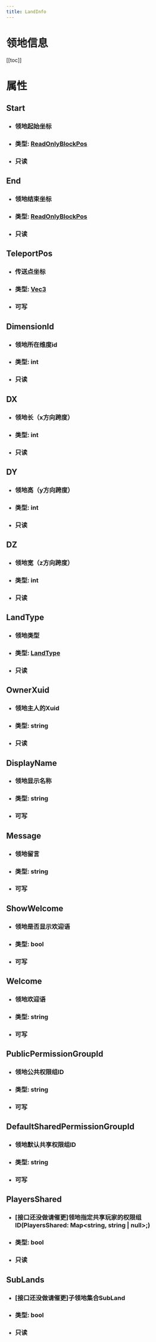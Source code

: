 ```yaml
---
title: LandInfo
---
```


<h1>领地信息</h1>

[[toc]]

# 属性
## Start
- ### 领地起始坐标
- ### 类型: [ReadOnlyBlockPos](../types/ReadOnlyBlockPos.md)
- ### 只读
## End
- ### 领地结束坐标
- ### 类型: [ReadOnlyBlockPos](../types/ReadOnlyBlockPos.md)
- ### 只读
## TeleportPos
- ### 传送点坐标
- ### 类型: [Vec3](../types/Vec3.md)
- ### 可写
## DimensionId
- ### 领地所在维度id
- ### 类型: int
- ### 只读
## DX
- ### 领地长（x方向跨度）
- ### 类型: int
- ### 只读
## DY
- ### 领地高（y方向跨度）
- ### 类型: int
- ### 只读
## DZ
- ### 领地宽（z方向跨度）
- ### 类型: int
- ### 只读
## LandType
- ### 领地类型
- ### 类型: [LandType](../enums/LandType.md)
- ### 只读
## OwnerXuid
- ### 领地主人的Xuid
- ### 类型: string
- ### 只读
## DisplayName
- ### 领地显示名称
- ### 类型: string
- ### 可写
## Message
- ### 领地留言
- ### 类型: string
- ### 可写
## ShowWelcome
- ### 领地是否显示欢迎语
- ### 类型: bool
- ### 可写
## Welcome
- ### 领地欢迎语
- ### 类型: string
- ### 可写
## PublicPermissionGroupId
- ### 领地公共权限组ID
- ### 类型: string
- ### 可写
## DefaultSharedPermissionGroupId
- ### 领地默认共享权限组ID
- ### 类型: string
- ### 可写
## PlayersShared
- ### [接口还没做请催更]领地指定共享玩家的权限组ID(PlayersShared: Map<string, string | null>;)
- ### 类型: bool
- ### 只读
## SubLands
- ### [接口还没做请催更]子领地集合SubLand
- ### 类型: bool
- ### 只读